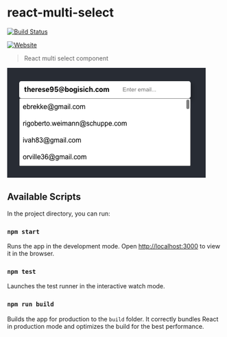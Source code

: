 # react-multi-select

[![Build Status](https://img.shields.io/travis/com/tiagoporto/react-multi-select/main.svg?logo=travis&style=flat-square)](https://travis-ci.com/tiagoporto/react-multi-select)

[![Website](https://img.shields.io/website/https/tiagoporto.github.io/react-multi-select.svg?style=flat-square)](https://tiagoporto.github.io/react-multi-select)

> React multi select component

![print](./docs/print.png)

## Available Scripts

In the project directory, you can run:

### `npm start`

Runs the app in the development mode.
Open [http://localhost:3000](http://localhost:3000) to view it in the browser.

### `npm test`

Launches the test runner in the interactive watch mode.

### `npm run build`

Builds the app for production to the `build` folder.
It correctly bundles React in production mode and optimizes the build for the best performance.

